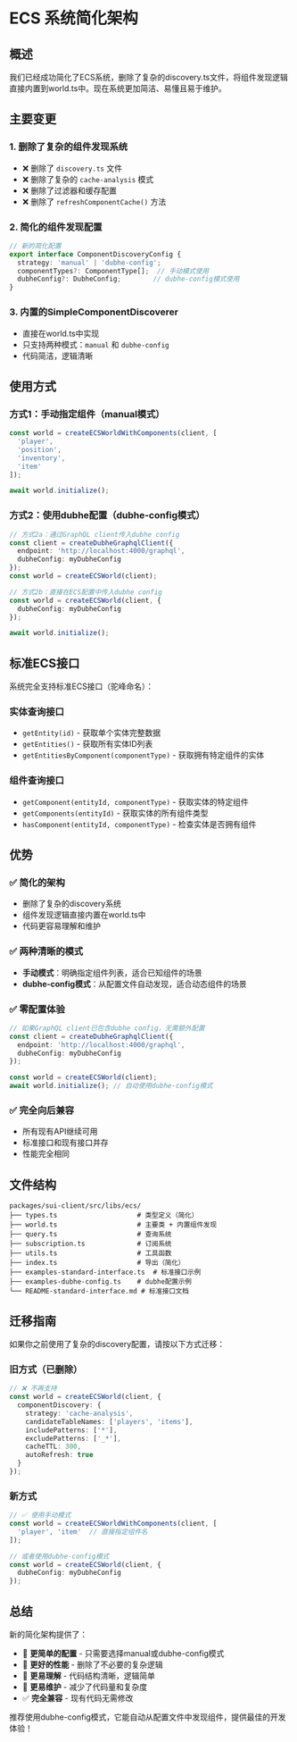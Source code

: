 # ECS 系统简化架构

## 概述

我们已经成功简化了ECS系统，删除了复杂的discovery.ts文件，将组件发现逻辑直接内置到world.ts中。现在系统更加简洁、易懂且易于维护。

## 主要变更

### 1. 删除了复杂的组件发现系统
- ❌ 删除了 `discovery.ts` 文件
- ❌ 删除了复杂的 `cache-analysis` 模式
- ❌ 删除了过滤器和缓存配置
- ❌ 删除了 `refreshComponentCache()` 方法

### 2. 简化的组件发现配置
```typescript
// 新的简化配置
export interface ComponentDiscoveryConfig {
  strategy: 'manual' | 'dubhe-config';
  componentTypes?: ComponentType[];  // 手动模式使用
  dubheConfig?: DubheConfig;        // dubhe-config模式使用
}
```

### 3. 内置的SimpleComponentDiscoverer
- 直接在world.ts中实现
- 只支持两种模式：`manual` 和 `dubhe-config`
- 代码简洁，逻辑清晰

## 使用方式

### 方式1：手动指定组件（manual模式）
```typescript
const world = createECSWorldWithComponents(client, [
  'player',
  'position', 
  'inventory',
  'item'
]);

await world.initialize();
```

### 方式2：使用dubhe配置（dubhe-config模式）
```typescript
// 方式2a：通过GraphQL client传入dubhe config
const client = createDubheGraphqlClient({
  endpoint: 'http://localhost:4000/graphql',
  dubheConfig: myDubheConfig
});
const world = createECSWorld(client);

// 方式2b：直接在ECS配置中传入dubhe config
const world = createECSWorld(client, {
  dubheConfig: myDubheConfig
});

await world.initialize();
```

## 标准ECS接口

系统完全支持标准ECS接口（驼峰命名）：

### 实体查询接口
- `getEntity(id)` - 获取单个实体完整数据
- `getEntities()` - 获取所有实体ID列表  
- `getEntitiesByComponent(componentType)` - 获取拥有特定组件的实体

### 组件查询接口
- `getComponent(entityId, componentType)` - 获取实体的特定组件
- `getComponents(entityId)` - 获取实体的所有组件类型
- `hasComponent(entityId, componentType)` - 检查实体是否拥有组件

## 优势

### ✅ 简化的架构
- 删除了复杂的discovery系统
- 组件发现逻辑直接内置在world.ts中
- 代码更容易理解和维护

### ✅ 两种清晰的模式
- **手动模式**：明确指定组件列表，适合已知组件的场景
- **dubhe-config模式**：从配置文件自动发现，适合动态组件的场景

### ✅ 零配置体验
```typescript
// 如果GraphQL client已包含dubhe config，无需额外配置
const client = createDubheGraphqlClient({
  endpoint: 'http://localhost:4000/graphql',
  dubheConfig: myDubheConfig
});

const world = createECSWorld(client);
await world.initialize(); // 自动使用dubhe-config模式
```

### ✅ 完全向后兼容
- 所有现有API继续可用
- 标准接口和现有接口并存
- 性能完全相同

## 文件结构

```
packages/sui-client/src/libs/ecs/
├── types.ts                    # 类型定义（简化）
├── world.ts                    # 主要类 + 内置组件发现
├── query.ts                    # 查询系统
├── subscription.ts             # 订阅系统
├── utils.ts                    # 工具函数
├── index.ts                    # 导出（简化）
├── examples-standard-interface.ts  # 标准接口示例
├── examples-dubhe-config.ts    # dubhe配置示例
└── README-standard-interface.md # 标准接口文档
```

## 迁移指南

如果你之前使用了复杂的discovery配置，请按以下方式迁移：

### 旧方式（已删除）
```typescript
// ❌ 不再支持
const world = createECSWorld(client, {
  componentDiscovery: {
    strategy: 'cache-analysis',
    candidateTableNames: ['players', 'items'],
    includePatterns: ['*'],
    excludePatterns: ['_*'],
    cacheTTL: 300,
    autoRefresh: true
  }
});
```

### 新方式
```typescript
// ✅ 使用手动模式
const world = createECSWorldWithComponents(client, [
  'player', 'item'  // 直接指定组件名
]);

// 或者使用dubhe-config模式
const world = createECSWorld(client, {
  dubheConfig: myDubheConfig
});
```

## 总结

新的简化架构提供了：
- 🎯 **更简单的配置** - 只需要选择manual或dubhe-config模式
- 🚀 **更好的性能** - 删除了不必要的复杂逻辑
- 📖 **更易理解** - 代码结构清晰，逻辑简单
- 🔧 **更易维护** - 减少了代码量和复杂度
- ✅ **完全兼容** - 现有代码无需修改

推荐使用dubhe-config模式，它能自动从配置文件中发现组件，提供最佳的开发体验！ 
